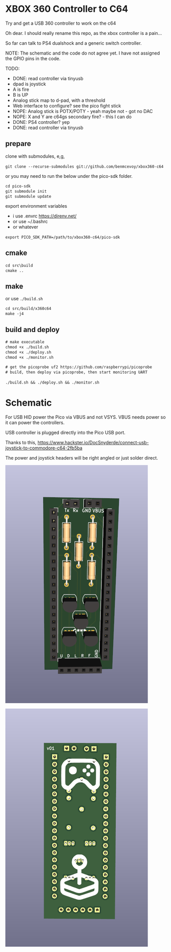 # XBOX 360 Controller to C64

Try and get a USB 360 controller to work on the c64

Oh dear.  I should really rename this repo, as the xbox controller is a pain...

So far can talk to PS4 dualshock and a generic switch controller.

NOTE: The schematic and the code do not agree yet.  I have not assigned the GPIO pins in the code.


TODO:

- DONE: read controller via tinyusb
- dpad is joystick
- A is fire
- B is UP
- Analog stick map to d-pad, with a threshold
- Web interface to configure? see the pico fight stick
- NOPE: Analog stick is POTX/POTY - yeah maybe not - got no DAC
- NOPE: X and Y are c64gs secondary fire? - this I can do
- DONE: PS4 controller? yep
- DONE: read controller via tinyusb

## prepare
clone with submodules, e,g,

`git clone --recurse-submodules git://github.com/benmcevoy/xbox360-c64`

or you may need to run the below under the pico-sdk folder.

```
cd pico-sdk
git submodule init 
git submodule update
```

export environment variables 
- i use .envrc https://direnv.net/
- or use  ~/.bashrc 
- or whatever
  

`export PICO_SDK_PATH=/path/to/xbox360-c64/pico-sdk`

## cmake
```
cd src\build
cmake ..
```

## make

or use `./build.sh`

```
cd src/build/x360c64
make -j4
```

## build and deploy

```
# make executable
chmod +x ./build.sh
chmod +x ./deploy.sh
chmod +x ./monitor.sh
```

```
# get the picoprobe uf2 https://github.com/raspberrypi/picoprobe
# build, then deploy via picoprobe, then start monitoring UART

./build.sh && ./deploy.sh && ./monitor.sh
```

# Schematic

For USB HID power the Pico via VBUS and not VSYS. VBUS needs power so it can power the controllers.

USB controller is plugged directly into the Pico USB port.  

Thanks to this, https://www.hackster.io/DocSnyderde/connect-usb-joystick-to-commodore-c64-2fb5ba

The power and joystick headers will be right angled or just solder direct.

![Board front](docs/assets/board_front.png?raw=true "Board front")


![Board back](docs/assets/board_back.png?raw=true "Board back")





